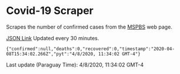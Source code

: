 # Covid-19 Scraper

Scrapes the number of confirmed cases from the [MSPBS](https://www.mspbs.gov.py/covid-19.php) web page.

[JSON Link](https://jmayalag.github.io/covid19-scrape/cases.json)
Updated every 30 minutes.
```
{"confirmed":null,"deaths":0,"recovered":0,"timestamp":"2020-04-08T15:34:02.266Z","pyt":"4/8/2020, 11:34:02 GMT-4"}
```
Last update (Paraguay Time): 4/8/2020, 11:34:02 GMT-4